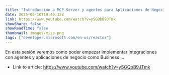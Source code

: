 ```yaml
---
title: "Introducción a MCP Server y agentes para Aplicaciones de Negocio"
date: 2025-06-10T19:40:12Z
link: https://www.youtube.com/watch?v=ySGQbB9JTmk
showShare: false
showReadTime: false
thumbnail: images/misc.png
tags: ["developer.microsoft.com/en-us/reactor"]
---
```

En esta sesión veremos como poder empezar implementar integraciones con agentes y aplicaciones de negocio como Business ...

- Link to article: https://www.youtube.com/watch?v=ySGQbB9JTmk
